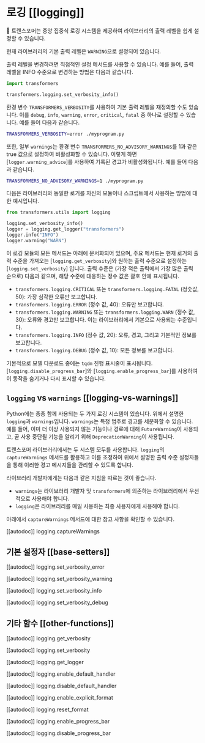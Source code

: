 <!--Copyright 2020 The HuggingFace Team. All rights reserved.

Licensed under the Apache License, Version 2.0 (the "License"); you may not use this file except in compliance with
the License. You may obtain a copy of the License at

http://www.apache.org/licenses/LICENSE-2.0

Unless required by applicable law or agreed to in writing, software distributed under the License is distributed on
an "AS IS" BASIS, WITHOUT WARRANTIES OR CONDITIONS OF ANY KIND, either express or implied. See the License for the
specific language governing permissions and limitations under the License.

⚠️ Note that this file is in Markdown but contain specific syntax for our doc-builder (similar to MDX) that may not be
rendered properly in your Markdown viewer.

-->

# 로깅 [[logging]]

🤗 트랜스포머는 중앙 집중식 로깅 시스템을 제공하여 라이브러리의 출력 레벨을 쉽게 설정할 수 있습니다.

현재 라이브러리의 기본 출력 레벨은 `WARNING`으로 설정되어 있습니다.

출력 레벨을 변경하려면 직접적인 설정 메서드를 사용할 수 있습니다. 예를 들어, 출력 레벨을 INFO 수준으로 변경하는 방법은 다음과 같습니다.

```python
import transformers

transformers.logging.set_verbosity_info()
```

환경 변수 `TRANSFORMERS_VERBOSITY`를 사용하여 기본 출력 레벨을 재정의할 수도 있습니다. 이를 `debug`, `info`, `warning`, `error`, `critical`, `fatal` 중 하나로 설정할 수 있습니다. 예를 들어 다음과 같습니다.

```bash
TRANSFORMERS_VERBOSITY=error ./myprogram.py
```

또한, 일부 `warnings`는 환경 변수 `TRANSFORMERS_NO_ADVISORY_WARNINGS`를 1과 같은 true 값으로 설정하여 비활성화할 수 있습니다. 이렇게 하면 [`logger.warning_advice`]를 사용하여 기록된 경고가 비활성화됩니다. 예를 들어 다음과 같습니다.

```bash
TRANSFORMERS_NO_ADVISORY_WARNINGS=1 ./myprogram.py
```

다음은 라이브러리와 동일한 로거를 자신의 모듈이나 스크립트에서 사용하는 방법에 대한 예시입니다.

```python
from transformers.utils import logging

logging.set_verbosity_info()
logger = logging.get_logger("transformers")
logger.info("INFO")
logger.warning("WARN")
```


이 로깅 모듈의 모든 메서드는 아래에 문서화되어 있으며, 주요 메서드는 현재 로거의 출력 수준을 가져오는 [`logging.get_verbosity`]와 원하는 출력 수준으로 설정하는 [`logging.set_verbosity`] 입니다. 출력 수준은 (가장 적은 출력에서 가장 많은 출력 순으로) 다음과 같으며, 해당 수준에 대응하는 정수 값은 괄호 안에 표시됩니다.

- `transformers.logging.CRITICAL` 또는 `transformers.logging.FATAL` (정숫값, 50): 가장 심각한 오류만 보고합니다.
- `transformers.logging.ERROR` (정수 값, 40): 오류만 보고합니다.
- `transformers.logging.WARNING` 또는 `transformers.logging.WARN` (정수 값, 30): 오류와 경고만 보고합니다. 이는 라이브러리에서 기본으로 사용되는 수준입니다.
- `transformers.logging.INFO` (정수 값, 20): 오류, 경고, 그리고 기본적인 정보를 보고합니다.
- `transformers.logging.DEBUG` (정수 값, 10): 모든 정보를 보고합니다.

기본적으로 모델 다운로드 중에는 `tqdm` 진행 표시줄이 표시됩니다. [`logging.disable_progress_bar`]와 [`logging.enable_progress_bar`]를 사용하여 이 동작을 숨기거나 다시 표시할 수 있습니다.

## `logging` vs `warnings` [[logging-vs-warnings]]

Python에는 종종 함께 사용되는 두 가지 로깅 시스템이 있습니다. 위에서 설명한 `logging`과 `warnings`입니다. `warnings`는 특정 범주로 경고를 세분화할 수 있습니다. 예를 들어, 이미 더 이상 사용되지 않는 기능이나 경로에 대해 `FutureWarning`이 사용되고, 곧 사용 중단될 기능을 알리기 위해 `DeprecationWarning`이 사용됩니다.

트랜스포머 라이브러리에서는 두 시스템 모두를 사용합니다. `logging`의 `captureWarnings` 메서드를 활용하고 이를 조정하여 위에서 설명한 출력 수준 설정자들을 통해 이러한 경고 메시지들을 관리할 수 있도록 합니다.

라이브러리 개발자에게는 다음과 같은 지침을 따르는 것이 좋습니다.

- `warnings`는 라이브러리 개발자 및 `transformers`에 의존하는 라이브러리에서 우선적으로 사용해야 합니다.
- `logging`은 라이브러리를 매일 사용하는 최종 사용자에게 사용해야 합니다.

아래에서 `captureWarnings` 메서드에 대한 참고 사항을 확인할 수 있습니다.

[[autodoc]] logging.captureWarnings

## 기본 설정자 [[base-setters]]

[[autodoc]] logging.set_verbosity_error

[[autodoc]] logging.set_verbosity_warning

[[autodoc]] logging.set_verbosity_info

[[autodoc]] logging.set_verbosity_debug

## 기타 함수 [[other-functions]]

[[autodoc]] logging.get_verbosity

[[autodoc]] logging.set_verbosity

[[autodoc]] logging.get_logger

[[autodoc]] logging.enable_default_handler

[[autodoc]] logging.disable_default_handler

[[autodoc]] logging.enable_explicit_format

[[autodoc]] logging.reset_format

[[autodoc]] logging.enable_progress_bar

[[autodoc]] logging.disable_progress_bar
